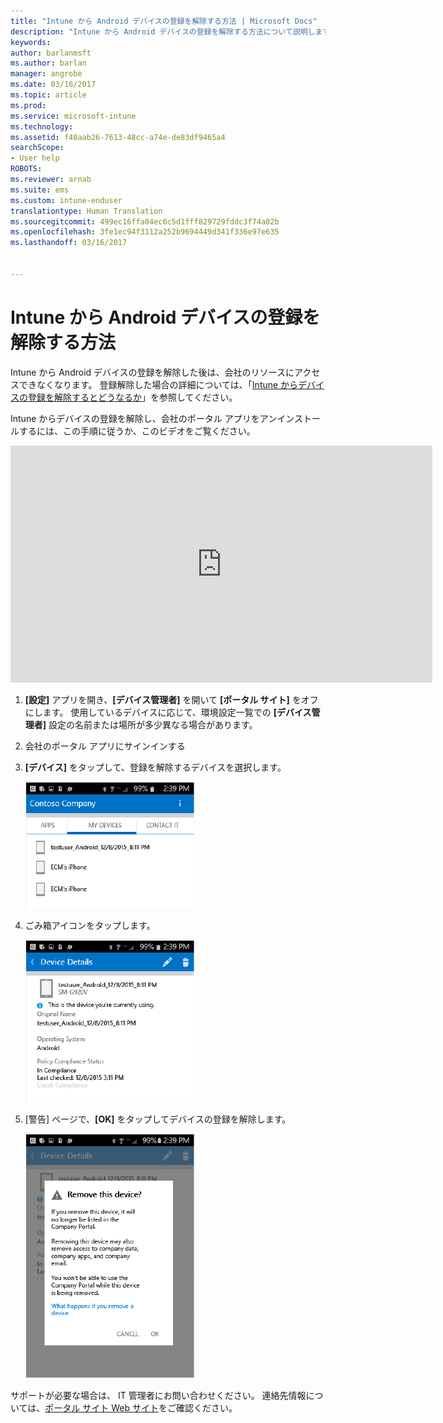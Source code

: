 ```yaml
---
title: "Intune から Android デバイスの登録を解除する方法 | Microsoft Docs"
description: "Intune から Android デバイスの登録を解除する方法について説明します"
keywords: 
author: barlanmsft
ms.author: barlan
manager: angrobe
ms.date: 03/16/2017
ms.topic: article
ms.prod: 
ms.service: microsoft-intune
ms.technology: 
ms.assetid: f40aab26-7613-48cc-a74e-de83df9465a4
searchScope:
- User help
ROBOTS: 
ms.reviewer: arnab
ms.suite: ems
ms.custom: intune-enduser
translationtype: Human Translation
ms.sourcegitcommit: 499ec16ffa04ec6c5d1fff829729fddc3f74a02b
ms.openlocfilehash: 3fe1ec94f3112a252b9694449d341f336e97e635
ms.lasthandoff: 03/16/2017


---
```



# <a name="how-to-unenroll-your-android-device-from-intune"></a>Intune から Android デバイスの登録を解除する方法

Intune から Android デバイスの登録を解除した後は、会社のリソースにアクセスできなくなります。  登録解除した場合の詳細については、「[Intune からデバイスの登録を解除するとどうなるか](what-happens-if-you-unenroll-your-device-from-intune-android.md)」を参照してください。

Intune からデバイスの登録を解除し、会社のポータル アプリをアンインストールするには、この手順に従うか、このビデオをご覧ください。

<iframe width="675" height="379" src="https://www.youtube.com/embed/K-Vi7lNfaMk" frameborder="0" allowfullscreen></iframe>

1. **[設定]** アプリを開き、**[デバイス管理者]** を開いて **[ポータル サイト]** をオフにします。 使用しているデバイスに応じて、環境設定一覧での **[デバイス管理者]** 設定の名前または場所が多少異なる場合があります。

2.  会社のポータル アプリにサインインする

3.  **[デバイス]** をタップして、登録を解除するデバイスを選択します。

    ![登録を解除するデバイスを選択します。](./media/andr-1-my-devices-choose.png)

4.  ごみ箱アイコンをタップします。

    ![ごみ箱アイコンをタップします。](./media/andr-2-tap-trashcan.png)

5.  [警告] ページで、**[OK]** をタップしてデバイスの登録を解除します。

    ![デバイスを削除します。](./media/andr-3-warning-about-remove.png)

サポートが必要な場合は、 IT 管理者にお問い合わせください。 連絡先情報については、[ポータル サイト Web サイト](http://portal.manage.microsoft.com)をご確認ください。

